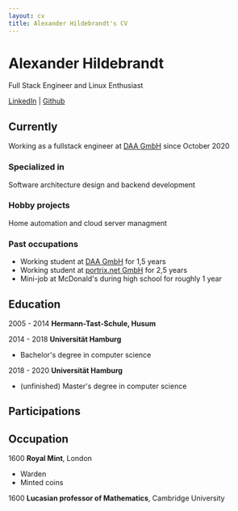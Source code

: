 ```yaml
---
layout: cv
title: Alexander Hildebrandt's CV
---
```

# Alexander Hildebrandt
Full Stack Engineer and Linux Enthusiast

<div id="webaddress">
<a href="https://www.linkedin.com/in/hildebro/">LinkedIn</a>
| <a href="http://github.com/hildebro">Github</a>
</div>

## Currently

Working as a fullstack engineer at [DAA GmbH](https://www.daa.net/) since October 2020


### Specialized in

Software architecture design and backend development


### Hobby projects

Home automation and cloud server managment


### Past occupations

- Working student at [DAA GmbH](https://www.daa.net/) for 1,5 years
- Working student at [portrix.net GmbH](https://portrix.net/ceemes/de/home/) for 2,5 years
- Mini-job at McDonald's during high school for roughly 1 year


## Education

2005 - 2014 __Hermann-Tast-Schule, Husum__

2014 - 2018 __Universität Hamburg__

- Bachelor's degree in computer science

2018 - 2020 __Universität Hamburg__

- (unfinished) Master's degree in computer science



## Participations






## Occupation

1600
__Royal Mint__, London

- Warden
- Minted coins

1600
__Lucasian professor of Mathematics__, Cambridge University



<!-- ### Footer

Last updated: May 2013 -->


